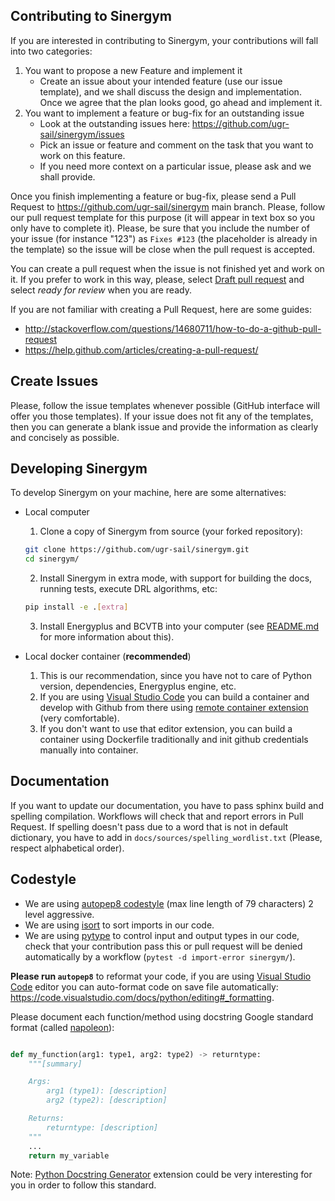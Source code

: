 ## Contributing to Sinergym

If you are interested in contributing to Sinergym, your contributions will fall
into two categories:
1. You want to propose a new Feature and implement it
    - Create an issue about your intended feature (use our issue template), and we shall discuss the design and
    implementation. Once we agree that the plan looks good, go ahead and implement it.
2. You want to implement a feature or bug-fix for an outstanding issue
    - Look at the outstanding issues here: https://github.com/ugr-sail/sinergym/issues
    - Pick an issue or feature and comment on the task that you want to work on this feature.
    - If you need more context on a particular issue, please ask and we shall provide.

Once you finish implementing a feature or bug-fix, please send a Pull Request to
https://github.com/ugr-sail/sinergym main branch. Please, follow our pull request template for this purpose
(it will appear in text box so you only have to complete it). Please, be sure that you include the number of your issue (for instance "123") as `Fixes #123` (the placeholder is already in the template) so the issue will be close when the pull request is accepted.

You can create a pull request when the issue is not finished yet and work on it. If you prefer to work in this way, please, select [Draft pull request](https://github.blog/2019-02-14-introducing-draft-pull-requests/) and select *ready for review* when you are ready.

If you are not familiar with creating a Pull Request, here are some guides:
- http://stackoverflow.com/questions/14680711/how-to-do-a-github-pull-request
- https://help.github.com/articles/creating-a-pull-request/

## Create Issues

Please, follow the issue templates whenever possible (GitHub interface will offer you those templates). If your issue does not fit any of the templates, then you can generate a blank issue and provide the information as clearly and concisely as possible.

## Developing Sinergym

To develop Sinergym on your machine, here are some alternatives:

- Local computer

    1. Clone a copy of Sinergym from source (your forked repository):

    ```bash
    git clone https://github.com/ugr-sail/sinergym.git
    cd sinergym/
    ```

    2. Install Sinergym in extra mode, with support for building the docs, running tests, execute DRL algorithms, etc:

    ```bash
    pip install -e .[extra]
    ```

    3. Install Energyplus and BCVTB into your computer (see [README.md](https://github.com/ugr-sail/sinergym/blob/main/README.md) for more information about this).

- Local docker container (**recommended**)

    1. This is our recommendation, since you have not to care of Python version, dependencies, Energyplus engine, etc.
    2. If you are using [Visual Studio Code](https://code.visualstudio.com/) you can build a container and develop with Github from there using [remote container extension](https://code.visualstudio.com/docs/remote/containers) (very comfortable).
    3. If you don't want to use that editor extension, you can build a container using Dockerfile traditionally and init github credentials manually into container.

## Documentation

If you want to update our documentation, you have to pass sphinx build and spelling compilation. Workflows will check that and report errors in Pull Request. If spelling doesn't pass due to a word that is not in default dictionary, you have to add in `docs/sources/spelling_wordlist.txt` (Please, respect alphabetical order).

## Codestyle

- We are using [autopep8 codestyle](https://github.com/hhatto/autopep8) (max line length of 79 characters) 2 level aggressive.
- We are using [isort](https://github.com/PyCQA/isort) to sort imports in our code.
- We are using [pytype](https://github.com/google/pytype) to control input and output types in our code, check that your contribution pass this or pull request will be denied automatically by a workflow (`pytest -d import-error sinergym/`).

**Please run `autopep8`** to reformat your code, if you are using [Visual Studio Code](https://code.visualstudio.com/) editor you can auto-format code on save file automatically: https://code.visualstudio.com/docs/python/editing#_formatting.

Please document each function/method using docstring Google standard format (called [napoleon](https://sphinxcontrib-napoleon.readthedocs.io/en/latest/example_google.html)):

```python

def my_function(arg1: type1, arg2: type2) -> returntype:
    """[summary]

    Args:
        arg1 (type1): [description]
        arg2 (type2): [description]

    Returns:
        returntype: [description]
    """
    ...
    return my_variable
```

Note: [Python Docstring Generator](https://marketplace.visualstudio.com/items?itemName=njpwerner.autodocstring) extension could be very interesting for you in order to follow this standard.

